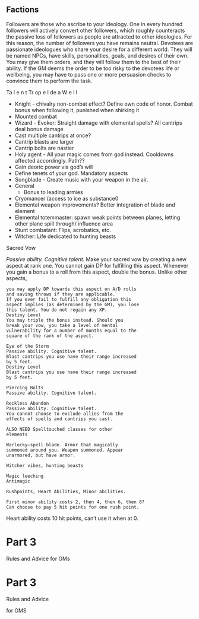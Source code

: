 ## Factions

Followers are those who ascribe to your
ideology. One in every hundred followers will
actively convert other followers, which roughly
counteracts the passive loss of followers as people
are attracted to other ideologies. For this reason, the
number of followers you have remains neutral.
Devotees are passionate ideologues who share
your desire for a different world. They will be named
NPCs, have skills, personalities, goals, and desires of
their own. You may give them orders, and they will
follow them to the best of their ability. If the GM
deems the order to be too risky to the devotees life or
wellbeing, you may have to pass one or more
persuasion checks to convince them to perform the
task.

Ta l e n t Tr op e I de a W e l l

- Knight - chivalry non-combat effect? Define own
  code of honor. Combat bonus when
  following it, punished when shirking it
- Mounted combat
- Wizard - Evoker: Straight damage with elemental
  spells? All cantrips deal bonus damage
- Cast multiple cantrips at once?
- Cantrip blasts are larger
- Cantrip bolts are nastier
- Holy agent - All your magic comes from god instead.
  Cooldowns affected accordingly. Path??
- Gain deoric power via god’s will
- Define tenets of your god. Mandatory
  aspects
- Songblade - Create music with your weapon in the
  air.
- General
  - Bonus to leading armies
- Cryomancer (access to ice as substance0
- Elemental weapon improvements? Better
  integration of blade and element
- Elemental totemmaster: spawn weak points
  between planes, letting other plane spill through/
  influence area
- Stunt combatant: Flips, acrobatics, etc.
- Witcher: Life dedicated to hunting beasts

Sacred Vow

_Passive ability. Cognitive talent._
Make your sacred vow by creating a new aspect
at rank one. You cannot gain DP for fulfilling this
aspect. Whenever you gain a bonus to a roll from
this aspect, double the bonus. Unlike other aspects,

```
you may apply DP towards this aspect on A/D rolls
and saving throws if they are applicable.
If you ever fail to fulfill any obligation this
aspect implies (as determined by the GM), you lose
this talent. You do not regain any XP.
Destiny Level
You may triple the bonus instead. Should you
break your vow, you take a level of mental
vulnerability for a number of months equal to the
square of the rank of the aspect.
```

```
Eye of the Storm
Passive ability. Cognitive talent.
Blast cantrips you use have their range increased
by 5 feet.
Destiny Level
Blast cantrips you use have their range increased
by 5 feet.
```

```
Piercing Bolts
Passive ability. Cognitive talent.
```

```
Reckless Abandon
Passive ability. Cognitive talent.
You cannot choose to exclude allies from the
effects of spells and cantrips you cast.
```

```
ALSO NEED Spelltouched classes for other
elements
```

```
Warlocky—spell blade. Armor that magically
summoned around you. Weapon summoned. Appear
unarmored, but have armor.
```

```
Witcher vibes, hunting beasts
```

```
Magic leeching
Antimagic
```

```
Rushpoints, Heart Abilities, Minor abilities.
```

```
First minor ability costs 2, then 4, then 6, then 8?
Can choose to pay 5 hit points for one rush point.
```

Heart ability costs 10 hit points, can’t use it when
at 0.

# Part 3

Rules and Advice for GMs

# Part 3

Rules and Advice

for GMS